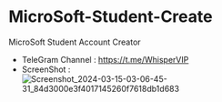 # MicroSoft-Student-Create
MicroSoft Student Account Creator
- TeleGram Channel : https://t.me/WhisperVIP
- ScreenShot : ![Screenshot_2024-03-15-03-06-45-31_84d3000e3f4017145260f7618db1d683](https://github.com/VIP-Whisper/MicroSoft-Student-Create/assets/156022903/5818f6eb-8ed6-470d-a17d-747e3fb3ee53)
